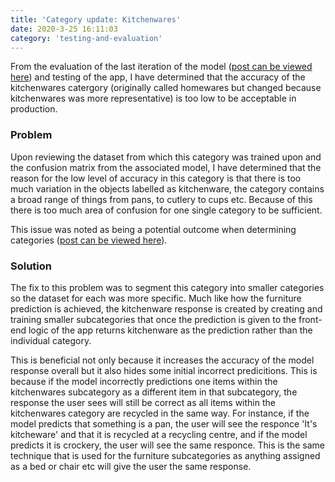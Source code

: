 ```yaml
---
title: 'Category update: Kitchenwares'
date: 2020-3-25 16:11:03
category: 'testing-and-evaluation'
---
```


From the evaluation of the last iteration of the model
([post can be viewed here](https://blog.samroebuck.dev/testing-and-evaluation/current-model/)) and testing of the app, I have determined that the accuracy of the kitchenwares catergory (originally called homewares but changed because kitchenwares was more representative) is too low to be acceptable in production.

### Problem

Upon reviewing the dataset from which this category was trained upon and the confusion matrix from the associated model, I have determined that the reason for the low level of accuracy in this category is that there is too much variation in the objects labelled as kitchenware, the category contains a broad range of things from pans, to cutlery to cups etc. Because of this there is too much area of confusion for one single category to be sufficient.

This issue was noted as being a potential outcome when determining categories ([post can be viewed here](https://blog.samroebuck.dev/testing-and-evaluation/category-update/)).

### Solution

The fix to this problem was to segment this category into smaller categories so the dataset for each was more specific. Much like how the furniture prediction is achieved, the kitchenware response is created by creating and training smaller subcategories that once the prediction is given to the front-end logic of the app returns kitchenware as the prediction rather than the individual category.

This is beneficial not only because it increases the accuracy of the model response overall but it also hides some initial incorrect predicitions. This is because if the model incorrectly predictions one items within the kitchenwares subcategory as a different item in that subcategory, the response the user sees will still be correct as all items within the kitchenwares category are recycled in the same way. For instance, if the model predicts that something is a pan, the user will see the responce 'It's kitcheware' and that it is recycled at a recycling centre, and if the model predicts it is crockery, the user will see the same responce. This is the same technique that is used for the furniture subcategories as anything assigned as a bed or chair etc will give the user the same response.
